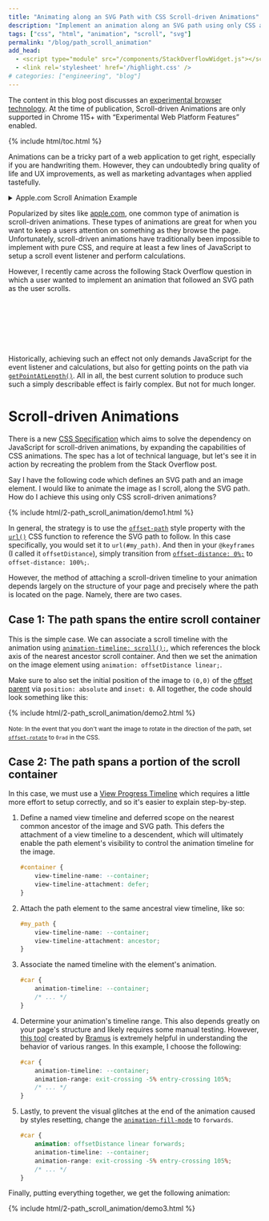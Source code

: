 ```yaml
---
title: "Animating along an SVG Path with CSS Scroll-driven Animations"
description: "Implement an animation along an SVG path using only CSS and Scroll-driven Animations."
tags: ["css", "html", "animation", "scroll", "svg"]
permalink: "/blog/path_scroll_animation"
add_head:
  - <script type="module" src="/components/StackOverflowWidget.js"></script>
  - <link rel='stylesheet' href='/highlight.css' />
# categories: ["engineering", "blog"]
---
```


<style>
    stack-overflow-widget {
        display: block;
        min-height: 95px;
        box-sizing: content-box;
    }
</style>

<p class="warning" id="compat-warning">The content in this blog post discusses an <a href="https://developer.mozilla.org/en-US/docs/MDN/Writing_guidelines/Experimental_deprecated_obsolete#experimental">experimental browser technology</a>. At the time of publication, Scroll-driven Animations are only supported in Chrome 115+ with “Experimental Web Platform Features” enabled.</p>

<script>
    const scrollFunctionSupported = CSS.supports("animation-timeline", "scroll()");
    window["compat-warning"].innerHTML += scrollFunctionSupported
        ? " Your current browser <b>supports</b> Scroll-driven Animations."
        : " Your current browser <b>does not</b> support Scroll-driven Animations. The demos below will not work."
</script>

{% include html/toc.html %}

<!-- excerpt-start -->

Animations can be a tricky part of a web application to get right, especially if you are handwriting them. However, they can undoubtedly bring quality of life and UX improvements, as well as marketing advantages when applied tastefully.

<!-- excerpt-end -->

<div>
<details markdown="0" style="margin-bottom: 10px;">
    <summary>Apple.com Scroll Animation Example</summary>
    <figure>
        <picture>
            <source srcset="/resources/blog/2-path_scroll_animation/apple_scroll_animation.avif" type="image/avif" width="100%">
            <source srcset="/resources/blog/2-path_scroll_animation/apple_scroll_animation.webp" type="image/webp" width="100%">
            <img src="/resources/blog/2-path_scroll_animation/apple_scroll_animation.gif" width="600" height="323" loading="lazy">
        </picture>
        <figcaption>The 2022 MacBook Pro product page showing a scroll-driven animation.</figcaption>
    </figure>
</details>

Popularized by sites like <a href="https://www.apple.com/">apple.com</a>, one common type of animation is scroll-driven animations. These types of animations are great for when you want to keep a users attention on something as they browse the page. Unfortunately, scroll-driven animations have traditionally been impossible to implement with pure CSS, and require at least a few lines of JavaScript to setup a scroll event listener and perform calculations.

</div>

However, I recently came across the following Stack Overflow question in which a user wanted to implement an animation that followed an SVG path as the user scrolls.

<stack-overflow-widget data-href="https://api.stackexchange.com/2.3/questions/76293013?&site=stackoverflow"></stack-overflow-widget>

Historically, achieving such an effect not only demands JavaScript for the event listener and calculations, but also for getting points on the path via [`getPointAtLength()`](https://developer.mozilla.org/en-US/docs/Web/API/SVGGeometryElement/getPointAtLength). All in all, the best current solution to produce such such a simply describable effect is fairly complex. But not for much longer.

# Scroll-driven Animations

There is a new [CSS Specification](https://www.w3.org/TR/scroll-animations-1/) which aims to solve the dependency on JavaScript for scroll-driven animations, by expanding the capabilities of CSS animations. The spec has a lot of technical language, but let's see it in action by recreating the problem from the Stack Overflow post.

Say I have the following code which defines an SVG path and an image element. I would like to animate the image as I scroll, along the SVG path. How do I achieve this using only CSS scroll-driven animations?

{% include html/2-path_scroll_animation/demo1.html %}

In general, the strategy is to use the [`offset-path`](https://developer.mozilla.org/en-US/docs/Web/CSS/offset-path) style property with the [`url()`](https://developer.mozilla.org/en-US/docs/Web/CSS/url) CSS function to reference the SVG path to follow. In this case specifically, you would set it to `url(#my_path)`. And then in your `@keyframes` (I called it `offsetDistance`), simply transition from [`offset-distance: 0%;`](https://developer.mozilla.org/en-US/docs/Web/CSS/offset-distance) to `offset-distance: 100%;`.

However, the method of attaching a scroll-driven timeline to your animation depends largely on the structure of your page and precisely where the path is located on the page. Namely, there are two cases.

## Case 1: The path spans the entire scroll container

This is the simple case. We can associate a scroll timeline with the animation using [`animation-timeline: scroll();`](https://developer.mozilla.org/en-US/docs/Web/CSS/animation-timeline/scroll), which references the block axis of the nearest ancestor scroll container. And then we set the animation on the image element using `animation: offsetDistance linear;`.

Make sure to also set the initial position of the image to `(0,0)` of the [offset parent](https://developer.mozilla.org/en-US/docs/Web/API/HTMLElement/offsetParent) via `position: absolute` and `inset: 0`. All together, the code should look something like this:

{% include html/2-path_scroll_animation/demo2.html %}

<small>Note: In the event that you don't want the image to rotate in the direction of the path, set [`offset-rotate`](https://developer.mozilla.org/en-US/docs/Web/CSS/offset-rotate) to `0rad` in the CSS.</small>

## Case 2: The path spans a portion of the scroll container

In this case, we must use a [View Progress Timeline](https://www.w3.org/TR/scroll-animations-1/#view-timelines) which requires a little more effort to setup correctly, and so it's easier to explain step-by-step.

1.  Define a named view timeline and deferred scope on the nearest common ancestor of the image and SVG path. This defers the attachment of a view timeline to a descendent, which will ultimately enable the path element's visibility to control the animation timeline for the image.

    ```css
    #container {
        view-timeline-name: --container;
        view-timeline-attachment: defer;
    }
    ```

2.  Attach the path element to the same ancestral view timeline, like so:

    ```css
    #my_path {
        view-timeline-name: --container;
        view-timeline-attachment: ancestor;
    }
    ```

3.  Associate the named timeline with the element's animation.

    ```css
    #car {
        animation-timeline: --container;
        /* ... */
    }
    ```

4.  Determine your animation's timeline range. This also depends greatly on your page's structure and likely requires some manual testing. However, [this tool](https://scroll-driven-animations.style/tools/view-timeline/ranges/) created by [Bramus](https://twitter.com/bramus) is extremely helpful in understanding the behavior of various ranges. In this example, I choose the following:

    ```css
    #car {
        animation-timeline: --container;
        animation-range: exit-crossing -5% entry-crossing 105%;
        /* ... */
    }
    ```

5.  Lastly, to prevent the visual glitches at the end of the animation caused by styles resetting, change the [`animation-fill-mode`](https://developer.mozilla.org/en-US/docs/Web/CSS/animation-fill-mode) to `forwards`.

    ```css
    #car {
        animation: offsetDistance linear forwards;
        animation-timeline: --container;
        animation-range: exit-crossing -5% entry-crossing 105%;
        /* ... */
    }
    ```

Finally, putting everything together, we get the following animation:

{% include html/2-path_scroll_animation/demo3.html %}
